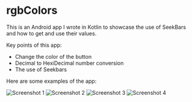 # rgbColors

This is an Android app I wrote in Kotlin to showcase the use of SeekBars and how to get and use their values.

Key points of this app:
* Change the color of the button
* Decimal to HexiDecimal number conversion
* The use of Seekbars

Here are some examples of the app:

![Screenshot 1](https://i.imgur.com/K6NPBpm.jpg)
![Screenshot 2](https://i.imgur.com/IVFsrft.jpg)
![Screenshot 3](https://i.imgur.com/5x1cVqe.jpg)
![Screenshot 4](https://i.imgur.com/zqJrJqU.jpg)
